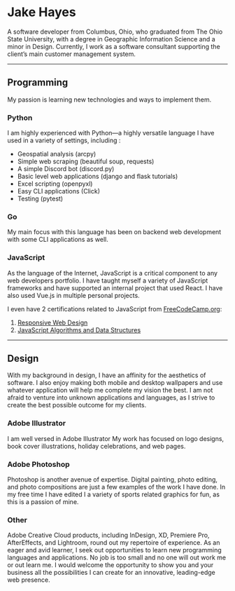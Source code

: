 # 

# Jake Hayes

A software developer from Columbus, Ohio, who graduated from The Ohio State University, with a degree in Geographic Information Science and a minor in Design. Currently, I work as a software consultant supporting the client’s main customer management system.

---

## Programming

My passion is learning new technologies and ways to implement them.

### Python

I am highly experienced with Python—a highly versatile language I have used in a variety of settings, including :

- Geospatial analysis (arcpy)
- Simple web scraping (beautiful soup, requests)
- A simple Discord bot (discord.py)
- Basic level web applications (django and flask tutorials)
- Excel scripting (openpyxl)
- Easy CLI applications (Click)
- Testing (pytest)

### Go

My main focus with this language has been on backend web development with some CLI applications as well.

### JavaScript

As the language of the Internet, JavaScript is a critical component to any web developers portfolio. I have taught myself a variety of JavaScript frameworks and have supported an internal project that used React. I have also used Vue.js in multiple personal projects.

I even have 2 certifications related to JavaScript from [FreeCodeCamp.org](https://www.freecodecamp.org): 

1. [Responsive Web Design](https://www.freecodecamp.org/certification/thejayhaykid/responsive-web-design)
2. [JavaScript Algorithms and Data Structures](https://www.freecodecamp.org/certification/thejayhaykid/javascript-algorithms-and-data-structures)
 
---

## Design

With my background in design, I have an affinity for the aesthetics of software. I also enjoy making both mobile and desktop wallpapers and use whatever application will help me complete my vision the best. I am not afraid to venture into unknown applications and languages, as I strive to create the best possible outcome for my clients.

### Adobe Illustrator
I am well versed in Adobe Illustrator My work has focused on logo designs, book cover illustrations, holiday celebrations, and web pages.

### Adobe Photoshop

Photoshop is another avenue of expertise. Digital painting, photo editing, and photo compositions are just a few examples of the work I have done. In my free time I have edited I a variety of sports related graphics for fun, as this is a passion of mine.

### Other

Adobe Creative Cloud products, including InDesign, XD, Premiere Pro, AfterEffects, and Lightroom, round out my repertoire of experience. As an eager and avid learner, I seek out opportunities to learn new programming languages and applications. No job is too small and no one will out work me or out learn me. I would welcome the opportunity to show you and your business all the possibilities I can create for an innovative, leading-edge web presence.
